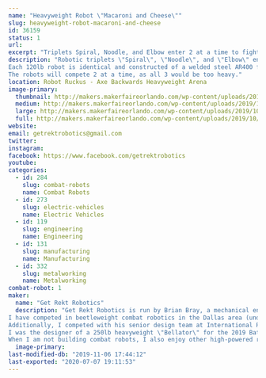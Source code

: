 ```yaml
---
name: "Heavyweight Robot \"Macaroni and Cheese\""
slug: heavyweight-robot-macaroni-and-cheese
id: 36159
status: 1
url: 
excerpt: "Triplets Spiral, Noodle, and Elbow enter 2 at a time to fight as Macaroni and Cheese at Robot Ruckus 2019!"
description: "Robotic triplets \"Spiral\", \"Noodle\", and \"Elbow\" enter this year's Robot Ruckus 2019 as a heavyweight entry \"Macaroni and Cheese\"
Each 120lb robot is identical and constructed of a welded steel AR400 frame with a wide stance and angular profile. The bots feature 6\" grinding disks which spin nearly 10,000rpm to shower the arena in sparks.
The robots will compete 2 at a time, as all 3 would be too heavy."
location: Robot Ruckus - Axe Backwards Heavyweight Arena
image-primary:
  thumbnail: http://makers.makerfaireorlando.com/wp-content/uploads/2019/10/triocad-150x150.jpg
  medium: http://makers.makerfaireorlando.com/wp-content/uploads/2019/10/triocad-300x171.jpg
  large: http://makers.makerfaireorlando.com/wp-content/uploads/2019/10/triocad-1024x583.jpg
  full: http://makers.makerfaireorlando.com/wp-content/uploads/2019/10/triocad.jpg
website: 
email: getrektrobotics@gmail.com
twitter: 
instagram: 
facebook: https://www.facebook.com/getrektrobotics
youtube: 
categories:
  - id: 284
    slug: combat-robots
    name: Combat Robots
  - id: 273
    slug: electric-vehicles
    name: Electric Vehicles
  - id: 119
    slug: engineering
    name: Engineering
  - id: 131
    slug: manufacturing
    name: Manufacturing
  - id: 332
    slug: metalworking
    name: Metalworking
combat-robot: 1
maker:
  name: "Get Rekt Robotics"
  description: "Get Rekt Robotics is run by Brian Bray, a mechanical engineer out of Dallas, Texas.
I have competed in beetleweight combat robotics in the Dallas area (under Texas Robotic Combat organization)
Additionally, I competed with his senior design team at International Robogames 2017 with 220lb fighting robot \"Cavalier\" as driver.
I was the designer of a 250lb heavyweight \"Bellator\" for the 2019 Battlebots televised competition, in which my robot was selected to compete, however network conflicts regarding sponsorship forced us to withdraw.
When I am not building combat robots, I also enjoy other high-powered radio controlled vehicles, including a 10ft 50lb cargo aircraft which debuted (and crashed spectacularly) at FliteFest South in 2018"
  image-primary: 
last-modified-db: "2019-11-06 17:44:12"
last-exported: "2020-07-07 19:11:53"
---
```

